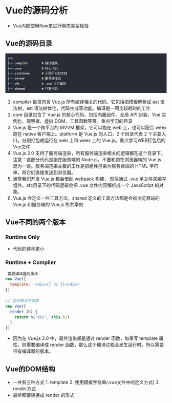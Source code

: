 <!--
 * @Author: x09898 coder_xujie@163.com
 * @Date: 2022-08-16 17:30:03
 * @LastEditors: xujie 1607526161@qq.com
 * @FilePath: \HTML-CSS-Javascript-\Vue框架\vue的教程\Vue的源码分析.md
 * @Description: Vue的源码分析
-->
# Vue的源码分析

* Vue内部使用flow来进行静态类型检验

## Vue的源码目录

![Vue源码目录](../img/Vue源码目录.png)

1. compiler 目录包含 Vue.js 所有编译相关的代码。它包括把模板解析成 ast 语法树，ast 语法树优化，代码生成等功能。编译是一项比较耗时的工作
2. core 目录包含了 Vue.js 的核心代码，包括内置组件、全局 API 封装，Vue 实例化、观察者、虚拟 DOM、工具函数等等。重点学习的目录
3. Vue.js 是一个跨平台的 MVVM 框架，它可以跑在 web 上，也可以配合 weex 跑在 native 客户端上。platform 是 Vue.js 的入口，2 个目录代表 2 个主要入口，分别打包成运行在 web 上和 weex 上的 Vue.js。重点学习WEB打包后的Vue文件
4. Vue.js 2.0 支持了服务端渲染，所有服务端渲染相关的逻辑都在这个目录下。注意：这部分代码是跑在服务端的 Node.js，不要和跑在浏览器端的 Vue.js 混为一谈。服务端渲染主要的工作是把组件渲染为服务器端的 HTML 字符串，将它们直接发送到浏览器。
5. 通常我们开发 Vue.js 都会借助 webpack 构建， 然后通过 .vue 单文件来编写组件。sfc目录下的代码逻辑会把 .vue 文件内容解析成一个 JavaScript 的对象。
6. Vue.js 会定义一些工具方法，shared 定义的工具方法都是会被浏览器端的 Vue.js 和服务端的 Vue.js 所共享的

## Vue不同的两个版本

### Runtime Only

* 代码的体积更小

### Runtime + Compiler

```js
 需要编译器的版本
new Vue({
  template: '<div>{{ hi }}</div>'
})

// 这种情况不需要
new Vue({
  render (h) {
    return h('div', this.hi)
  }
})
```

* 因为在 Vue.js 2.0 中，最终渲染都是通过 render 函数，如果写 template 属性，则需要编译成 render 函数，那么这个编译过程会发生运行时，所以需要带有编译器的版本。

## Vue的DOM结构

* 一共有三种方式 1. template 2. 使用模板字符串(.vue文件中的定义方式) 3. render方式
* 最终都要转换成 render 的形式
